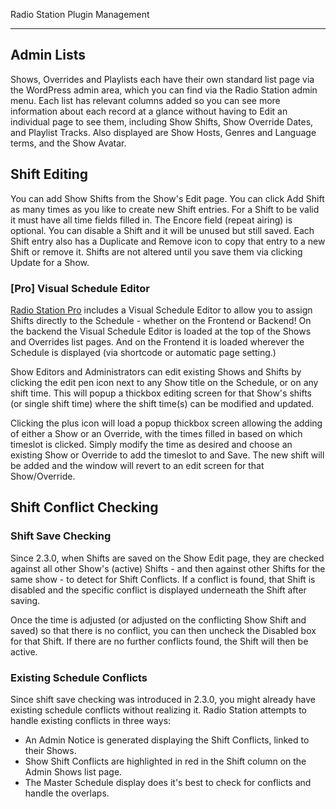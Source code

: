 Radio Station Plugin Management

***

## Admin Lists

Shows, Overrides and Playlists each have their own standard list page via the WordPress admin area, which you can find via the Radio Station admin menu. Each list has relevant columns added so you can see more information about each record at a glance without having to Edit an individual page to see them, including Show Shifts, Show Override Dates, and Playlist Tracks. Also displayed are Show Hosts, Genres and Language terms, and the Show Avatar.

## Shift Editing

You can add Show Shifts from the Show's Edit page. You can click Add Shift as many times as you like to create new Shift entries. For a Shift to be valid it must have all time fields filled in. The Encore field (repeat airing) is optional. You can disable a Shift and it will be unused but still saved. Each Shift entry also has a Duplicate and Remove icon to copy that entry to a new Shift or remove it. Shifts are not altered until you save them via clicking Update for a Show.

### [Pro] Visual Schedule Editor

[Radio Station Pro](https://radiostation.pro) includes a Visual Schedule Editor to allow you to assign Shifts directly to the Schedule - whether on the Frontend or Backend! On the backend the Visual Schedule Editor is loaded at the top of the Shows and Overrides list pages. And on the Frontend it is loaded wherever the Schedule is displayed (via shortcode or automatic page setting.)

Show Editors and Administrators can edit existing Shows and Shifts by clicking the edit pen icon next to any Show  title on the Schedule, or on any shift time. This will popup a thickbox editing screen for that Show's shifts (or  single shift time) where the shift time(s) can be modified and updated.

Clicking the plus icon will load a popup thickbox screen allowing the adding of either a Show or an Override, with the times filled in based on which timeslot is clicked. Simply modify the time as desired and choose an existing Show or Override to add the timeslot to and Save. The new shift will be added and the window will revert to an edit screen for that Show/Override.


## Shift Conflict Checking

### Shift Save Checking

Since 2.3.0, when Shifts are saved on the Show Edit page, they are checked against all other Show's (active) Shifts - and then against other Shifts for the same show - to detect for Shift Conflicts. If a conflict is found, that Shift is disabled and the specific conflict is displayed underneath the Shift after saving. 

Once the time is adjusted (or adjusted on the conflicting Show Shift and saved) so that there is no conflict, you can then uncheck the Disabled box for that Shift. If there are no further conflicts found, the Shift will then be active.

### Existing Schedule Conflicts

Since shift save checking was introduced in 2.3.0, you might already have existing schedule conflicts without realizing it. Radio Station attempts to handle existing conflicts in three ways:

* An Admin Notice is generated displaying the Shift Conflicts, linked to their Shows.
* Show Shift Conflicts are highlighted in red in the Shift column on the Admin Shows list page.
* The Master Schedule display does it's best to check for conflicts and handle the overlaps.